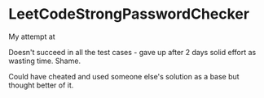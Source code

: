 # LeetCodeStrongPasswordChecker

My attempt at 

Doesn't succeed in all the test cases - gave up after 2 days solid effort as wasting time. Shame.

Could have cheated and used someone else's solution as a base but thought better of it.
